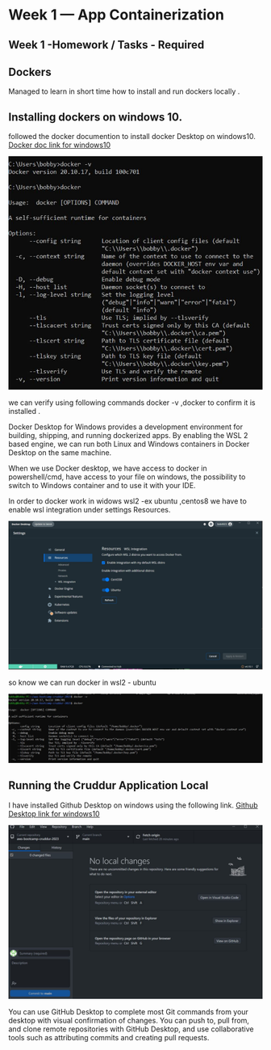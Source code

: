 # Week 1 — App Containerization

## Week 1 -Homework / Tasks - Required

## Dockers
Managed to learn  in short time how to install and run dockers locally .

## Installing dockers on windows 10.

followed the docker documention to install docker Desktop on windows10.
[Docker doc link for windows10](https://docs.docker.com/desktop/install/windows-install/)

![IMAGE OF Docker INSTALL -Terminal](https://github.com/bobby9002/aws-bootcamp-cruddur-2023/blob/main/journal/assets/docker%20in%20windows%20-week1.JPG)

we can verify using following commands docker -v ,docker to confirm it is installed .

Docker Desktop for Windows provides a development environment for building, shipping, and running dockerized apps. By enabling the WSL 2 based engine, we can run both Linux and Windows containers in Docker Desktop on the same machine.

When we use Docker desktop, we have access to docker in powershell/cmd, have access to your file on windows, the possibility to switch to Windows container and to use it with your IDE.

In order to docker work in widows wsl2 -ex ubuntu ,centos8 we have to enable wsl integration under settings Resources.

![IMAGE OF Docker Desktop INSTALL](https://github.com/bobby9002/aws-bootcamp-cruddur-2023/blob/main/journal/assets/Doker%20Desktop%20-WIDOWS-WEEK1.JPG)

so know we can run docker in wsl2 - ubuntu

![IMAGE OF Docker Desktop INSTALL](https://github.com/bobby9002/aws-bootcamp-cruddur-2023/blob/main/journal/assets/installed%20docker%20on%20wsl2%20-ubuntu-week1.JPG)

## Running the Cruddur Application Local

I have installed Github Desktop on windows using the following link.
[Github Desktop link for windows10](https://docs.docker.com/desktop/install/windows-install/)

![Image of Github Desktop](https://github.com/bobby9002/aws-bootcamp-cruddur-2023/blob/main/journal/assets/GitHub%20Desktop-windows-week1.JPG)

You can use GitHub Desktop to complete most Git commands from your desktop with visual confirmation of changes. You can push to, pull from, and clone remote repositories with GitHub Desktop, and use collaborative tools such as attributing commits and creating pull requests.




